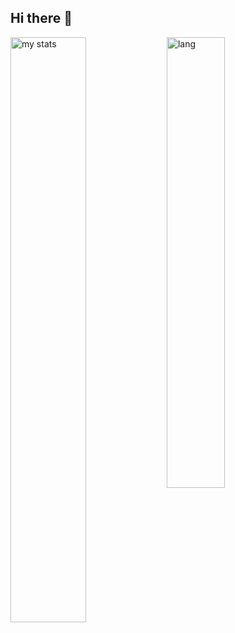 ## Hi there 👋

<img alt="my stats" align="left" width="49%" src="https://github-readme-stats.vercel.app/api?username=jeanvr&show_icons=true&theme=tokyonight"/>

<img alt="lang" align="left" width="43%" src="https://github-readme-stats.vercel.app/api/top-langs/?username=jeanvr&theme=tokyonight&layout=compact"/>
